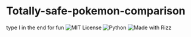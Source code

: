 # Totally-safe-pokemon-comparison
type I in the end for fun
![MIT License](https://img.shields.io/badge/License-MIT-yellow.svg)
![Python](https://img.shields.io/badge/Python-3.11-blue)
![Made with Rizz](https://img.shields.io/badge/💻-Rizz%20Powered-orange)

